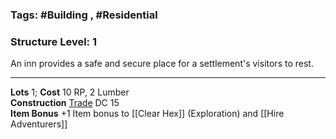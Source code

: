 ### Tags: #Building , #Residential 
### Structure Level: 1

An inn provides a safe and secure place for a settlement's visitors to rest.

---

**Lots** 1; **Cost** 10 RP, 2 Lumber  
**Construction** [Trade](https://2e.aonprd.com/Skills.aspx?ID=31) DC 15  
**Item Bonus** +1 Item bonus to [[Clear Hex]] (Exploration) and [[Hire Adventurers]]
